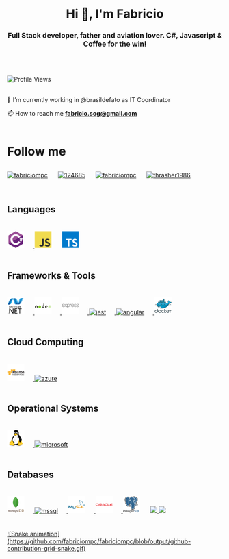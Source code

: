 <h1 align="center">Hi 👋, I'm Fabricio</h1>
<h3 align="center">Full Stack developer, father and aviation lover. C#, Javascript & Coffee for the win!</h3>
<br />
<br />

![Profile Views](http://estruyf-github.azurewebsites.net/api/VisitorHit?user=fabriciompc&repo=fabriciompc&countColorcountColor)
<br />
<br />

🔭 I’m currently working in @brasildefato as IT Coordinator

📫 How to reach me **fabricio.sog@gmail.com**
<br />
<br />

# Follow me
<div style="display: inline-block; padding: 10px 0px; margin-bottom: 20px">
<a href="https://linkedin.com/in/fabriciompc" target="blank"><img align="center" src="https://raw.githubusercontent.com/rahuldkjain/github-profile-readme-generator/master/src/images/icons/Social/linked-in-alt.svg" alt="fabriciompc" height="30" width="40" style="margin-right: 20px" /></a>
<a href="https://pt.stackoverflow.com/users/124685" target="blank"><img align="center" src="https://raw.githubusercontent.com/rahuldkjain/github-profile-readme-generator/master/src/images/icons/Social/stack-overflow.svg" alt="124685" height="30" width="40" style="margin-right: 20px" /></a>
<a href="https://fb.com/fabriciompc" target="blank"><img align="center" src="https://raw.githubusercontent.com/rahuldkjain/github-profile-readme-generator/master/src/images/icons/Social/facebook.svg" alt="fabriciompc" height="30" width="40" style="margin-right: 20px" /></a>
<a href="https://instagram.com/thrasher1986" target="blank"><img align="center" src="https://raw.githubusercontent.com/rahuldkjain/github-profile-readme-generator/master/src/images/icons/Social/instagram.svg" alt="thrasher1986" height="30" width="40" style="margin-right: 20px" /></a>
</div>
<br />

## Languages

<div style="display: inline-block; padding: 20px 0px">
<a href="https://www.w3schools.com/cs/" target="_blank"> <img src="https://raw.githubusercontent.com/devicons/devicon/master/icons/csharp/csharp-original.svg" alt="csharp" width="40" height="40" style="margin-right: 20px"/> </a>
<a href="https://developer.mozilla.org/en-US/docs/Web/JavaScript" target="_blank"> <img src="https://raw.githubusercontent.com/devicons/devicon/master/icons/javascript/javascript-original.svg" alt="javascript" width="40" height="40" style="margin-right: 20px"/></a>
<a href="https://www.typescriptlang.org/" target="_blank"> <img src="https://raw.githubusercontent.com/devicons/devicon/master/icons/typescript/typescript-original.svg" alt="typescript" width="40" height="40" style="margin-right: 20px"/> </a>
</div>
<br/>

## Frameworks & Tools

<div style="display: inline-block; padding: 20px 0px">
<a href="https://dotnet.microsoft.com/" target="_blank"> <img src="https://raw.githubusercontent.com/devicons/devicon/master/icons/dot-net/dot-net-original-wordmark.svg" alt="dotnet" width="40" height="40" style="margin-right: 20px"/> </a>
<a href="https://nodejs.org" target="_blank"> <img src="https://raw.githubusercontent.com/devicons/devicon/master/icons/nodejs/nodejs-original-wordmark.svg" alt="nodejs" width="40" height="40" style="margin-right: 20px"/> </a>
<a href="https://expressjs.com" target="_blank"> <img src="https://raw.githubusercontent.com/devicons/devicon/master/icons/express/express-original-wordmark.svg" alt="express" width="40" height="40" style="margin-right: 20px"/> </a>
<a href="https://jestjs.io" target="_blank"> <img src="https://www.vectorlogo.zone/logos/jestjsio/jestjsio-icon.svg" alt="jest" width="40" height="40" style="margin-right: 20px"/> </a>
<a href="https://angular.io" target="_blank"> <img src="https://angular.io/assets/images/logos/angular/angular.svg" alt="angular" width="40" height="40" style="margin-right: 20px"/> </a>
<a href="https://www.docker.com/" target="_blank"> <img src="https://raw.githubusercontent.com/devicons/devicon/master/icons/docker/docker-original-wordmark.svg" alt="docker" width="40" height="40" style="margin-right: 20px"/> </a>
</div>
<br />

## Cloud Computing

<div style="display: inline-block; padding: 20px 0px">
<a href="https://aws.amazon.com" target="_blank"> <img src="https://raw.githubusercontent.com/devicons/devicon/master/icons/amazonwebservices/amazonwebservices-original-wordmark.svg" alt="aws" width="40" height="40" style="margin-right: 20px"/> </a>
<a href="https://azure.microsoft.com/en-in/" target="_blank"> <img src="https://www.vectorlogo.zone/logos/microsoft_azure/microsoft_azure-icon.svg" alt="azure" width="40" height="40" style="margin-right: 20px"/> </a>
</div>

## Operational Systems

<div style="display: inline-block; padding: 20px 0px">
<a href="https://www.linux.org/" target="_blank"> <img src="https://raw.githubusercontent.com/devicons/devicon/master/icons/linux/linux-original.svg" alt="linux" width="40" height="40" style="margin-right: 20px"/> </a>
<a href="https://www.microsoft.com/pt-br" target="_blank"> <img src="https://cdn.jsdelivr.net/gh/devicons/devicon/icons/windows8/windows8-original.svg
" alt="microsoft" width="40" height="40" style="margin-right: 20px"/> </a>
</div>


## Databases

<div style="display: inline-block; padding: 20px 0px">
<a href="https://www.mongodb.com/" target="_blank"> <img src="https://raw.githubusercontent.com/devicons/devicon/master/icons/mongodb/mongodb-original-wordmark.svg" alt="mongodb" width="40" height="40" style="margin-right: 20px"/> </a>
<a href="https://www.microsoft.com/en-us/sql-server" target="_blank"> <img src="https://www.svgrepo.com/show/303229/microsoft-sql-server-logo.svg" alt="mssql" width="40" height="40" style="margin-right: 20px"/> </a>
<a href="https://www.mysql.com/" target="_blank"> <img src="https://raw.githubusercontent.com/devicons/devicon/master/icons/mysql/mysql-original-wordmark.svg" alt="mysql" width="40" height="40" style="margin-right: 20px"/> </a>
<a href="https://www.oracle.com/" target="_blank"> <img src="https://raw.githubusercontent.com/devicons/devicon/master/icons/oracle/oracle-original.svg" alt="oracle" width="40" height="40" style="margin-right: 20px"/> </a>
<a href="https://www.postgresql.org" target="_blank"> <img src="https://raw.githubusercontent.com/devicons/devicon/master/icons/postgresql/postgresql-original-wordmark.svg" alt="postgresql" width="40" height="40" style="margin-right: 20px"/> </a>
</div

<div style="display: inline-block; padding: 20px 0px">
  <a href="https://github.com/fabriciompc">
  <img height="180em" src="https://github-readme-stats.vercel.app/api?username=fabriciompc&show_icons=true&theme=dracula&include_all_commits=true&count_private=true"/>
  <img height="180em" src="https://github-readme-stats.vercel.app/api/top-langs/?username=fabriciompc&layout=compact&langs_count=16&theme=dracula"/>
<div>

<br />
![Snake animation](https://github.com/fabriciompc/fabriciompc/blob/output/github-contribution-grid-snake.gif)

